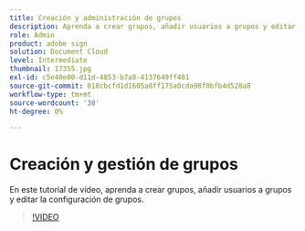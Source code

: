 ```yaml
---
title: Creación y administración de grupos
description: Aprenda a crear grupos, añadir usuarios a grupos y editar la configuración de grupos
role: Admin
product: adobe sign
solution: Document Cloud
level: Intermediate
thumbnail: 17355.jpg
exl-id: c5e40e00-d11d-4853-b7a8-4137649ff481
source-git-commit: 018cbcfd1d1605a8ff175a0cda98f0bfb4d528a8
workflow-type: tm+mt
source-wordcount: '38'
ht-degree: 0%

---
```


# Creación y gestión de grupos

En este tutorial de vídeo, aprenda a crear grupos, añadir usuarios a grupos y editar la configuración de grupos.

>[!VIDEO](https://video.tv.adobe.com/v/17355?hidetitle=true)
